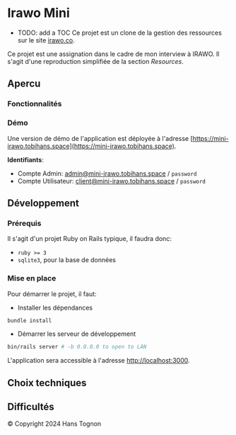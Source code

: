 # Irawo Mini

- TODO: add a TOC
Ce projet est un clone de la gestion des ressources sur le site [irawo.co](https://www.irawo.co).

Ce projet est une assignation dans le cadre de mon interview à IRAWO. Il s'agit d'une reproduction simplifiée de la section *Resources*.

## Apercu
### Fonctionnalités 
### Démo
Une version de démo de l'application est déployée à l'adresse [https://mini-irawo.tobihans.space](https://mini-irawo.tobihans.space).

**Identifiants**:
- Compte Admin: admin@mini-irawo.tobihans.space / `password`
- Compte Utilisateur: client@mini-irawo.tobihans.space / `password`

## Développement 
### Prérequis
Il s'agit d'un projet Ruby on Rails typique, il faudra donc:
- `ruby >= 3` 
- `sqlite3`, pour la base de données 

### Mise en place
Pour démarrer le projet, il faut:
- Installer les dépendances 
```sh
bundle install
```
- Démarrer les serveur de développement
```sh
bin/rails server # -b 0.0.0.0 to open to LAN
```
L'application sera accessible à l'adresse [http://localhost:3000](http://localhost:3000).

## Choix techniques 

## Difficultés


&copy; Copyright 2024 Hans Tognon
